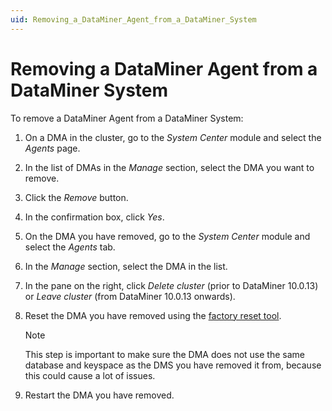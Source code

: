 ```yaml
---
uid: Removing_a_DataMiner_Agent_from_a_DataMiner_System
---
```


# Removing a DataMiner Agent from a DataMiner System

To remove a DataMiner Agent from a DataMiner System:

1. On a DMA in the cluster, go to the *System Center* module and select the *Agents* page.

1. In the list of DMAs in the *Manage* section, select the DMA you want to remove.

1. Click the *Remove* button.

1. In the confirmation box, click *Yes*.

1. On the DMA you have removed, go to the *System Center* module and select the *Agents* tab.

1. In the *Manage* section, select the DMA in the list.

1. In the pane on the right, click *Delete cluster* (prior to DataMiner 10.0.13) or *Leave cluster* (from DataMiner 10.0.13 onwards).

1. Reset the DMA you have removed using the [factory reset tool](xref:Factory_reset_tool).

   > [!NOTE]
   > This step is important to make sure the DMA does not use the same database and keyspace as the DMS you have removed it from, because this could cause a lot of issues.

1. Restart the DMA you have removed.
